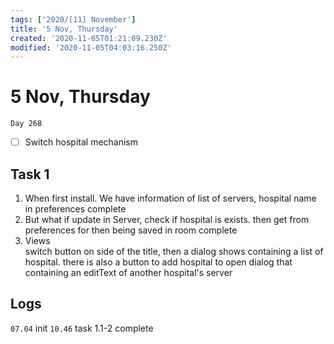 ```yaml
---
tags: ['2020/[11] November']
title: '5 Nov, Thursday'
created: '2020-11-05T01:21:09.230Z'
modified: '2020-11-05T04:03:16.250Z'
---
```


# 5 Nov, Thursday

`Day 268`

- [ ] Switch hospital mechanism

## Task 1
1. When first install. 
   We have information of list of servers, hospital name in preferences
   complete
2. But what if update
   in Server, check if hospital is exists. then get from preferences for then being saved in room
   complete
3. Views  
   switch button on side of the title, then a dialog shows containing a list of hospital. there is also a button to add hospital to open dialog that containing an editText of another hospital's server
       

## Logs
`07.04` init
`10.46` task 1.1-2 complete
